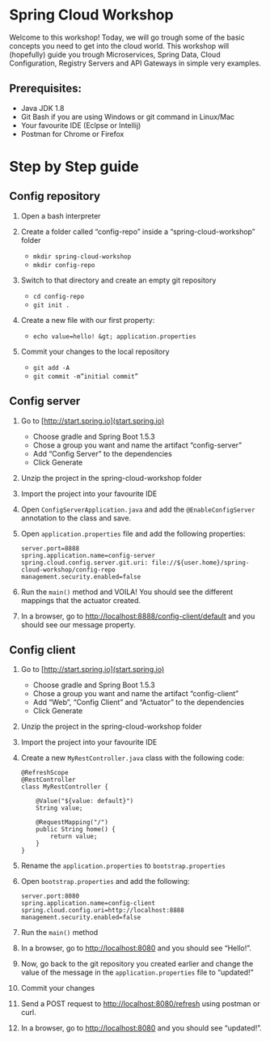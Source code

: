 # Spring Cloud Workshop

Welcome to this workshop! Today, we will go trough some of the basic concepts you need to get into the cloud world. This workshop will (hopefully) guide you trough Microservices, Spring Data, Cloud Configuration, Registry Servers and API Gateways in simple very examples.

## Prerequisites:

* Java JDK 1.8
* Git Bash if you are using Windows or git command in Linux/Mac
* Your favourite IDE (Eclpse or Intellij)
* Postman for Chrome or Firefox

# Step by Step guide

## Config repository

1. Open a bash interpreter 
2. Create a folder called “config-repo” inside a “spring-cloud-workshop” folder 
    - `mkdir spring-cloud-workshop`
    - `mkdir config-repo`

3. Switch to that directory and create an empty git repository 
    - `cd config-repo`
    - `git init .`

4. Create a new file with our first property: 
    - `echo value=hello! &gt; application.properties`

5. Commit your changes to the local repository 
    - `git add -A`
    - `git commit -m”initial commit”`

## Config server

1. Go to [http://start.spring.io](start.spring.io) 
    - Choose gradle and Spring Boot 1.5.3 
    - Chose a group you want and name the artifact “config-server” 
    - Add “Config Server” to the dependencies 
    - Click Generate 

2. Unzip the project in the spring-cloud-workshop folder 
3. Import the project into your favourite IDE 
4. Open `ConfigServerApplication.java` and add the `@EnableConfigServer` annotation to the class and save. 
5. Open `application.properties` file and add the following properties: 

    ```
    server.port=8888
    spring.application.name=config-server
    spring.cloud.config.server.git.uri: file://${user.home}/spring-cloud-workshop/config-repo
    management.security.enabled=false
    ```

1. Run the `main()` method and VOILA! You should see the different mappings that the actuator created. 
2. In a browser, go to [http://localhost:8888/config-client/default](http://localhost:8888/config-client/default) and you should see our message property. 

## Config client

1. Go to [http://start.spring.io](start.spring.io)
    - Choose gradle and Spring Boot 1.5.3 
    - Chose a group you want and name the artifact “config-client” 
    - Add “Web”, “Config Client” and “Actuator” to the dependencies 
    - Click Generate 

2. Unzip the project in the spring-cloud-workshop folder 
3. Import the project into your favourite IDE 
4. Create a new `MyRestController.java` class with the following code: 
    ```
    @RefreshScope
    @RestController
    class MyRestController {
      
        @Value("${value: default}")
        String value;
      
        @RequestMapping("/")
        public String home() {
            return value;
        }
    }
    ``` 

5. Rename the `application.properties` to `bootstrap.properties`
6. Open `bootstrap.properties` and add the following: 
    ```
    server.port:8080
    spring.application.name=config-client
    spring.cloud.config.uri=http://localhost:8888
    management.security.enabled=false 
    ````

7. Run the `main()` method 
8. In a browser, go to [http://localhost:8080](http://localhost:8080) and you should see “Hello!”. 
9. Now, go back to the git repository you created earlier and change the value of the message in the `application.properties` file to “updated!” 
10. Commit your changes 
11. Send a POST request to [http://localhost:8080/refresh](http://localhost:8080/refresh) using postman or curl. 
12. In a browser, go to [http://localhost:8080](http://localhost:8080) and you should see “updated!”.
